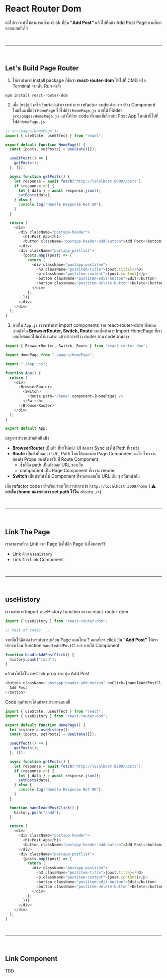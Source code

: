 # React Router Dom

ต่อไปเราจะทำให้สามารถที่จะ click ที่ปุ่ม **"Add Post"** แล้วไปที่หน้า Add Post Page ตามที่เราออกแบบกันไว้

<br><hr><br>

## Let's Build Page Router

1. ให้เราทำการ install package ที่ชื่อว่า **react-router-dom** ให้ไปที่ CMD หรือ Terminal จากนั้น Run คำสั่ง

`npm install react-router-dom`

2. เมื่อ Install เสร็จเรียบร้อยแล้วเราจะทำการ refactor code ด้วยการสร้าง Component ใหม่ขึ้นมาชื่อว่า `HomePage` ชื่อไฟล์ว่า `HomePage.js` ภายใต้ Folder `src/pages/HomePage.js` แล้วให้ย้าย code ทั้งหมดที่เกี่ยวกับ Post App ในหน้านี้ไปที่ไฟล์ `HomePage.js`

```js
// src/pages/HomePage.js
import { useState, useEffect } from "react";

export default function HomePage() {
  const [posts, setPosts] = useState([]);

  useEffect(() => {
    getPosts();
  }, []);

  async function getPosts() {
    let response = await fetch("http://localhost:8000/posts");
    if (response.ok) {
      let { data } = await response.json();
      setPosts(data);
    } else {
      console.log("Handle Response Not OK");
    }
  }

  return (
    <div>
      <div className="postapp-header">
        <h1>Post App</h1>
        <button className="postapp-header-add-button">Add Post</button>
      </div>
      <div className="postapp-postlist">
        {posts.map((post) => {
          return (
            <div className="postapp-postitem">
              <h3 className="postitem-title">{post.title}</h3>
              <p className="postitem-content">{post.content}</p>
              <button className="postitem-edit-button">Edit</button>
              <button className="postitem-delete-button">Delete</button>
            </div>
          );
        })}
      </div>
    </div>
  );
}
```

3. ภายใน `App.js` เราจะทำการ import components จาก react-router-dom ทั้งหมดสามตัวคือ **BrowserRouter, Switch, Route** จากนั้นทำการ Import HomePage ที่เราแยกไฟล์ออกไปมาใช้งานด้วย แล้วทำการสร้าง router ตาม code ด้านล่าง

```js
import { BrowserRouter, Switch, Route } from "react-router-dom";

import HomePage from "./pages/HomePage";

import "./App.css";

function App() {
  return (
    <div>
      <BrowserRouter>
        <Switch>
          <Route path="/home" component={HomePage} />
        </Switch>
      </BrowserRouter>
    </div>
  );
}

export default App;
```

มาดูการทำงานเพิ่มเติมนิดนึง

- **BrowserRouter** เป็นตัว ที่ทำให้หน้า UI ของเรา Sync เข้าไป Path ที่เราเข้า
- **Route** เป็นตัวที่บอกว่า URL Path ไหนให้แสดงผล Page Component อะไร ซึ่งเราจะต้องส่ง Props สองตัวเข้าไปที่ Route Component
  - ซึ่งก็คือ path เป็นตัวบอก URL ของเว็บ
  - component เป็น Page Component ที่เราจะ render
- **Switch** เป็นตัวที่ทำให้ Component ที่จะแสดงผลใน URL นั้น ๆ สลับหน้ากัน

เมื่อ refactor code เสร็จเรียบร้อย ให้เราทำการเข้า `http://localhost:3000/home` ( ⚠️ **อย่าลืม /home นะ เพราะเรา set path ไว้ใน** `<Route />`)

<br><hr><br>

## Link The Page

เราสามารถที่จะ Link จาก Page นึงไปอีก Page นึงได้หลายวิธี

- Link ด้วย `useHistory`
- Link ด้วย Link Component

<br><hr><br>

## useHistory

เราจะทำการ Import useHistory function มาจาก react-router-dom

```js
import { useHistory } from "react-router-dom";

// Rest of codes ...
```

จากนั้นให้คิดต่อว่าเราทำการเปลี่ยน Page ตอนไหน ?​ ตอนที่เรา click ปุ่ม **"Add Post"** ให้เราทำการเขียน function `handleAddPostClick` ภายใต้ Component

```js
function handleAddPostClick() {
  history.push("/add");
}
```

แล้วนำไปใส่ใน onClick prop ของ ปุ่ม Add Post

```js
<button className="postapp-header-add-button" onClick={handleAddPostClick}>
  Add Post
</button>
```

Code สุดท้ายจะได้หน้าตาประมาณแบบนี้

```js
import { useState, useEffect } from "react";
import { useHistory } from "react-router-dom";

export default function HomePage() {
  let history = useHistory();
  const [posts, setPosts] = useState([]);

  useEffect(() => {
    getPosts();
  }, []);

  async function getPosts() {
    let response = await fetch("http://localhost:8000/posts");
    if (response.ok) {
      let { data } = await response.json();
      setPosts(data);
    } else {
      console.log("Handle Response Not OK");
    }
  }

  function handleAddPostClick() {
    history.push("/add");
  }

  return (
    <div>
      <div className="postapp-header">
        <h1>Post App</h1>
        <button className="postapp-header-add-button">Add Post</button>
      </div>
      <div className="postapp-postlist">
        {posts.map((post) => {
          return (
            <div className="postapp-postitem">
              <h3 className="postitem-title">{post.title}</h3>
              <p className="postitem-content">{post.content}</p>
              <button className="postitem-edit-button">Edit</button>
              <button className="postitem-delete-button">Delete</button>
            </div>
          );
        })}
      </div>
    </div>
  );
}
```

<br><hr><br>

## Link Component

TBD
